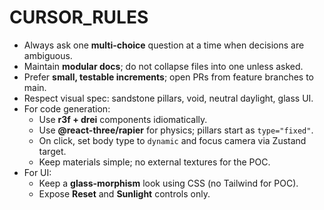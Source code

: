 # CURSOR_RULES

- Always ask one **multi-choice** question at a time when decisions are ambiguous.
- Maintain **modular docs**; do not collapse files into one unless asked.
- Prefer **small, testable increments**; open PRs from feature branches to main.
- Respect visual spec: sandstone pillars, void, neutral daylight, glass UI.
- For code generation:
  - Use **r3f + drei** components idiomatically.
  - Use **@react-three/rapier** for physics; pillars start as `type="fixed"`.
  - On click, set body type to `dynamic` and focus camera via Zustand target.
  - Keep materials simple; no external textures for the POC.
- For UI:
  - Keep a **glass-morphism** look using CSS (no Tailwind for POC).
  - Expose **Reset** and **Sunlight** controls only.
